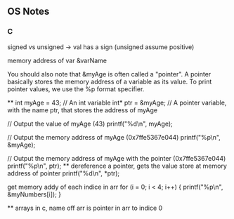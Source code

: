 ## OS Notes
### C
signed vs unsigned -> val has a sign (unsigned assume positive)

memory address of var 
&varName

You should also note that &myAge is often called a "pointer". A pointer basically stores the memory address of a variable as its value. To print pointer values, we use the %p format specifier.

**
 int myAge = 43;     // An int variable
int* ptr = &myAge;  // A pointer variable, with the name ptr, that stores the address of myAge

// Output the value of myAge (43)
printf("%d\n", myAge);

// Output the memory address of myAge (0x7ffe5367e044)
printf("%p\n", &myAge);

// Output the memory address of myAge with the pointer (0x7ffe5367e044)
printf("%p\n", ptr);
**
dereference a pointer, gets the value store at memory address of pointer
printf("%d\n", *ptr);

get memory addy of each indice in arr
for (i = 0; i < 4; i++) {
  printf("%p\n", &myNumbers[i]);
}

** arrays
in c, name off arr is pointer in arr to indice 0


